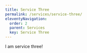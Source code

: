 ```yaml
---
title: Service Three
permalink: /services/service-three/
eleventyNavigation:
  order: 2
  parent: Services
  key: Service Three
---
```

I am service three!